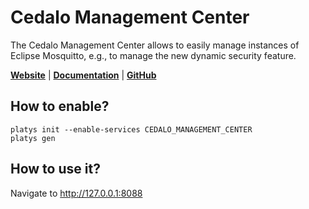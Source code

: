 # Cedalo Management Center

The Cedalo Management Center allows to easily manage instances of Eclipse Mosquitto, e.g., to manage the new dynamic security feature.

**[Website](https://cedalo.com/)** | **[Documentation](https://docs.cedalo.com/management-center/2.2/mc-overview/)** | **[GitHub](https://github.com/cedalo/management-center)**

## How to enable?

```
platys init --enable-services CEDALO_MANAGEMENT_CENTER
platys gen
```

## How to use it?

Navigate to <http://127.0.0.1:8088>